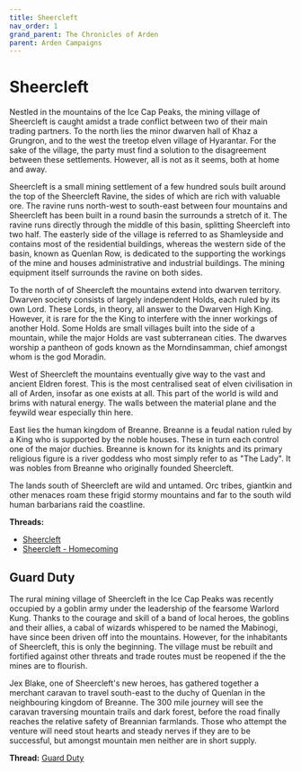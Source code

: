 ```yaml
---
title: Sheercleft
nav_order: 1
grand_parent: The Chronicles of Arden
parent: Arden Campaigns
---
```


# Sheercleft
Nestled in the mountains of the Ice Cap Peaks, the mining village of Sheercleft is caught amidst a trade conflict between two of their main trading partners. To the north lies the minor dwarven hall of Khaz a Grungron, and to the west the treetop elven village of Hyarantar. For the sake of the village, the party must find a solution to the disagreement between these settlements. However, all is not as it seems, both at home and away.

Sheercleft is a small mining settlement of a few hundred souls built around the top of the Sheercleft Ravine, the sides of which are rich with valuable ore. The ravine runs north-west to south-east between four mountains and Sheercleft has been built in a round basin the surrounds a stretch of it. The ravine runs directly through the middle of this basin, splitting Sheercleft into two half. The easterly side of the village is referred to as Shamleyside and contains most of the residential buildings, whereas the western side of the basin, known as Quenlan Row, is dedicated to the supporting the workings of the mine and houses administrative and industrial buildings. The mining equipment itself surrounds the ravine on both sides.

To the north of of Sheercleft the mountains extend into dwarven territory. Dwarven society consists of largely independent Holds, each ruled by its own Lord. These Lords, in theory, all answer to the Dwarven High King. However, it is rare for the the King to interfere with the inner workings of another Hold. Some Holds are small villages built into the side of a mountain, while the major Holds are vast subterranean cities. The dwarves worship a pantheon of gods known as the Morndinsamman, chief amongst whom is the god Moradin.

West of Sheercleft the mountains eventually give way to the vast and ancient Eldren forest. This is the most centralised seat of elven civilisation in all of Arden, insofar as one exists at all. This part of the world is wild and brims with natural energy. The walls between the material plane and the feywild wear especially thin here.

East lies the human kingdom of Breanne. Breanne is a feudal nation ruled by a King who is supported by the noble houses. These in turn each control one of the major duchies. Breanne is known for its knights and its primary religious figure is a river goddess who most simply refer to as "The Lady". It was nobles from Breanne who originally founded Sheercleft.

The lands south of Sheercleft are wild and untamed. Orc tribes, giantkin and other menaces roam these frigid stormy mountains and far to the south wild human barbarians raid the coastline.

**Threads:**
  - [Sheercleft](https://www.dndbeyond.com/forums/d-d-beyond-general/play-by-post/22396-the-chronicles-of-arden-sheercleft)
  - [Sheercleft - Homecoming](https://discord.com/channels/476843342001602570/985843959819546624)

## Guard Duty
The rural mining village of Sheercleft in the Ice Cap Peaks was recently occupied by a goblin army under the leadership of the fearsome Warlord Kung. Thanks to the courage and skill of a band of local heroes, the goblins and their allies, a cabal of wizards whispered to be named the Mabinogi, have since been driven off into the mountains. However, for the inhabitants of Sheercleft, this is only the beginning. The village must be rebuilt and fortified against other threats and trade routes must be reopened if the the mines are to flourish.

Jex Blake, one of Sheercleft's new heroes, has gathered together a merchant caravan to travel south-east to the duchy of Quenlan in the neighbouring kingdom of Breanne. The 300 mile journey will see the caravan traversing mountain trails and dark forest, before the road finally reaches the relative safety of Breannian farmlands. Those who attempt the venture will need stout hearts and steady nerves if they are to be successful, but amongst mountain men neither are in short supply.

**Thread:** [Guard Duty](https://discord.com/channels/476843342001602570/840335141308989491)
